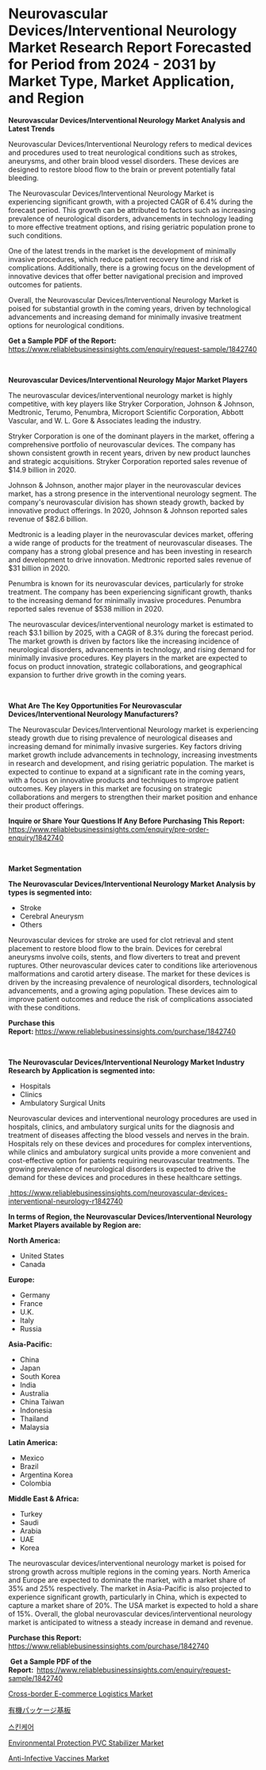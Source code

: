 <p><h1>Neurovascular Devices/Interventional Neurology Market Research Report Forecasted for Period from 2024 -  2031 by Market Type, Market Application, and Region</h1></p><p><strong>Neurovascular Devices/Interventional Neurology Market Analysis and Latest Trends</strong></p>
<p><p>Neurovascular Devices/Interventional Neurology refers to medical devices and procedures used to treat neurological conditions such as strokes, aneurysms, and other brain blood vessel disorders. These devices are designed to restore blood flow to the brain or prevent potentially fatal bleeding.</p><p>The Neurovascular Devices/Interventional Neurology Market is experiencing significant growth, with a projected CAGR of 6.4% during the forecast period. This growth can be attributed to factors such as increasing prevalence of neurological disorders, advancements in technology leading to more effective treatment options, and rising geriatric population prone to such conditions.</p><p>One of the latest trends in the market is the development of minimally invasive procedures, which reduce patient recovery time and risk of complications. Additionally, there is a growing focus on the development of innovative devices that offer better navigational precision and improved outcomes for patients.</p><p>Overall, the Neurovascular Devices/Interventional Neurology Market is poised for substantial growth in the coming years, driven by technological advancements and increasing demand for minimally invasive treatment options for neurological conditions.</p></p>
<p><strong>Get a Sample PDF of the Report:&nbsp;</strong> <a href="https://www.reliablebusinessinsights.com/enquiry/request-sample/1842740">https://www.reliablebusinessinsights.com/enquiry/request-sample/1842740</a></p>
<p>&nbsp;</p>
<p><strong>Neurovascular Devices/Interventional Neurology Major Market Players</strong></p>
<p><p>The neurovascular devices/interventional neurology market is highly competitive, with key players like Stryker Corporation, Johnson & Johnson, Medtronic, Terumo, Penumbra, Microport Scientific Corporation, Abbott Vascular, and W. L. Gore & Associates leading the industry.</p><p>Stryker Corporation is one of the dominant players in the market, offering a comprehensive portfolio of neurovascular devices. The company has shown consistent growth in recent years, driven by new product launches and strategic acquisitions. Stryker Corporation reported sales revenue of $14.9 billion in 2020.</p><p>Johnson & Johnson, another major player in the neurovascular devices market, has a strong presence in the interventional neurology segment. The company's neurovascular division has shown steady growth, backed by innovative product offerings. In 2020, Johnson & Johnson reported sales revenue of $82.6 billion.</p><p>Medtronic is a leading player in the neurovascular devices market, offering a wide range of products for the treatment of neurovascular diseases. The company has a strong global presence and has been investing in research and development to drive innovation. Medtronic reported sales revenue of $31 billion in 2020.</p><p>Penumbra is known for its neurovascular devices, particularly for stroke treatment. The company has been experiencing significant growth, thanks to the increasing demand for minimally invasive procedures. Penumbra reported sales revenue of $538 million in 2020.</p><p>The neurovascular devices/interventional neurology market is estimated to reach $3.1 billion by 2025, with a CAGR of 8.3% during the forecast period. The market growth is driven by factors like the increasing incidence of neurological disorders, advancements in technology, and rising demand for minimally invasive procedures. Key players in the market are expected to focus on product innovation, strategic collaborations, and geographical expansion to further drive growth in the coming years.</p></p>
<p>&nbsp;</p>
<p><strong>What Are The Key Opportunities For Neurovascular Devices/Interventional Neurology Manufacturers?</strong></p>
<p><p>The Neurovascular Devices/Interventional Neurology market is experiencing steady growth due to rising prevalence of neurological diseases and increasing demand for minimally invasive surgeries. Key factors driving market growth include advancements in technology, increasing investments in research and development, and rising geriatric population. The market is expected to continue to expand at a significant rate in the coming years, with a focus on innovative products and techniques to improve patient outcomes. Key players in this market are focusing on strategic collaborations and mergers to strengthen their market position and enhance their product offerings.</p></p>
<p><strong>Inquire or Share Your Questions If Any Before Purchasing This Report:</strong> <a href="https://www.reliablebusinessinsights.com/enquiry/pre-order-enquiry/1842740">https://www.reliablebusinessinsights.com/enquiry/pre-order-enquiry/1842740</a></p>
<p>&nbsp;</p>
<p><strong>Market Segmentation</strong></p>
<p><strong>The Neurovascular Devices/Interventional Neurology Market Analysis by types is segmented into:</strong></p>
<p><ul><li>Stroke</li><li>Cerebral Aneurysm</li><li>Others</li></ul></p>
<p><p>Neurovascular devices for stroke are used for clot retrieval and stent placement to restore blood flow to the brain. Devices for cerebral aneurysms involve coils, stents, and flow diverters to treat and prevent ruptures. Other neurovascular devices cater to conditions like arteriovenous malformations and carotid artery disease. The market for these devices is driven by the increasing prevalence of neurological disorders, technological advancements, and a growing aging population. These devices aim to improve patient outcomes and reduce the risk of complications associated with these conditions.</p></p>
<p><strong>Purchase this Report:&nbsp;</strong><a href="https://www.reliablebusinessinsights.com/purchase/1842740">https://www.reliablebusinessinsights.com/purchase/1842740</a></p>
<p>&nbsp;</p>
<p><strong>The Neurovascular Devices/Interventional Neurology Market Industry Research by Application is segmented into:</strong></p>
<p><ul><li>Hospitals</li><li>Clinics</li><li>Ambulatory Surgical Units</li></ul></p>
<p><p>Neurovascular devices and interventional neurology procedures are used in hospitals, clinics, and ambulatory surgical units for the diagnosis and treatment of diseases affecting the blood vessels and nerves in the brain. Hospitals rely on these devices and procedures for complex interventions, while clinics and ambulatory surgical units provide a more convenient and cost-effective option for patients requiring neurovascular treatments. The growing prevalence of neurological disorders is expected to drive the demand for these devices and procedures in these healthcare settings.</p></p>
<p><a href="https://www.reliablebusinessinsights.com/neurovascular-devices-interventional-neurology-r1842740">&nbsp;https://www.reliablebusinessinsights.com/neurovascular-devices-interventional-neurology-r1842740</a></p>
<p><strong>In terms of Region, the Neurovascular Devices/Interventional Neurology Market Players available by Region are:</strong></p>
<p>
    <p> <strong> North America: </strong>
        <ul>
            <li>United States</li>
            <li>Canada</li>
        </ul>
        </p> 
    <p> <strong> Europe: </strong>
        <ul>
            <li>Germany</li>
            <li>France</li>
            <li>U.K.</li>
            <li>Italy</li>
            <li>Russia</li>
        </ul>
        </p> 
    <p> <strong> Asia-Pacific: </strong>
        <ul>
            <li>China</li>
            <li>Japan</li>
            <li>South Korea</li>
            <li>India</li>
            <li>Australia</li>
            <li>China Taiwan</li>
            <li>Indonesia</li>
            <li>Thailand</li>
            <li>Malaysia</li>
        </ul>
        </p> 
    <p> <strong> Latin America: </strong>
        <ul>
            <li>Mexico</li>
            <li>Brazil</li>
            <li>Argentina Korea</li>
            <li>Colombia</li>
        </ul>
        </p> 
    <p> <strong> Middle East & Africa: </strong>
        <ul>
            <li>Turkey</li>
            <li>Saudi</li>
            <li>Arabia</li>
            <li>UAE</li>
            <li>Korea</li>
        </ul>
    </p>
    </p>
<p><p>The neurovascular devices/interventional neurology market is poised for strong growth across multiple regions in the coming years. North America and Europe are expected to dominate the market, with a market share of 35% and 25% respectively. The market in Asia-Pacific is also projected to experience significant growth, particularly in China, which is expected to capture a market share of 20%. The USA market is expected to hold a share of 15%. Overall, the global neurovascular devices/interventional neurology market is anticipated to witness a steady increase in demand and revenue.</p></p>
<p><strong>Purchase this Report: </strong><a href="https://www.reliablebusinessinsights.com/purchase/1842740">https://www.reliablebusinessinsights.com/purchase/1842740</a></p>
<p>&nbsp;<strong>Get a Sample PDF of the Report:&nbsp;&nbsp;</strong><a href="https://www.reliablebusinessinsights.com/enquiry/request-sample/1842740">https://www.reliablebusinessinsights.com/enquiry/request-sample/1842740</a></p>
<p><strong></strong></p>
<p><p><a href="https://www.linkedin.com/pulse/cross-border-e-commerce-logistics-market-emerging-trends-future-mxrde">Cross-border E-commerce Logistics Market</a></p><p><a href="https://github.com/AbigaleHuel/Market-Research-Report-List-1/blob/main/4499957122412.md">有機パッケージ基板</a></p><p><a href="https://github.com/LoganRew1964/Market-Research-Report-List-1/blob/main/9958253128289.md">스킨케어</a></p><p><a href="https://www.linkedin.com/pulse/market-forecast-global-environmental-protection-pvc-stabilizer-vbkvf?trackingId=gIOa%2B1%2BBcjMvkPzWBHklDA%3D%3D">Environmental Protection PVC Stabilizer Market</a></p><p><a href="https://github.com/joannesouthgate/Market-Research-Report-List-4/blob/main/anti-infective-vaccines-market.md">Anti-Infective Vaccines Market</a></p></p>